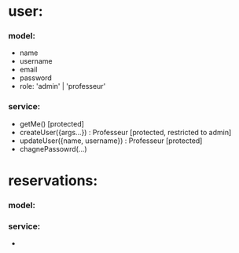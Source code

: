 # user:
### model:
- name
- username
- email
- password
- role: 'admin' | 'professeur'
### service:
- getMe() [protected]
- createUser({args...}) : Professeur [protected, restricted to admin]
- updateUser({name, username}) : Professeur [protected]
- chagnePassowrd(...)

# reservations:
### model:

### service:
- 
